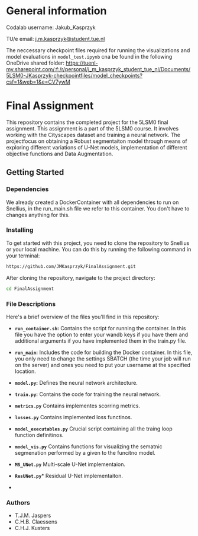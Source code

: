 # General information
Codalab username: Jakub_Kasprzyk

TU/e email: j.m.kasprzyk@student.tue.nl

The neccessary checkpoint files required for running the visualizations and model evaluations in `model_test.ipynb` cna be found in the following OneDrive shared folder: https://tuenl-my.sharepoint.com/:f:/r/personal/j_m_kasprzyk_student_tue_nl/Documents/5LSM0-JKasprzyk-checkpointfiles/model_checkpoints?csf=1&web=1&e=CV7ywM


# Final Assignment

This repository contains the completed project for the 5LSM0 final assignment.
This assignment is a part of the 5LSM0 course. It involves working with the Cityscapes dataset and training a neural network. The projectfocus on obtaining a Robust segmentaiton model through means of exploring different variations of U-Net models, implementation of different objective functions and Data Augmentation.

## Getting Started

### Dependencies

We already created a DockerContainer with all dependencies to run on Snellius, in the run_main.sh file we refer to this container. You don't have to changes anything for this.

### Installing

To get started with this project, you need to clone the repository to Snellius or your local machine. You can do this by running the following command in your terminal:

```bash
https://github.com/JMKasprzyk/FinalAssignment.git
```

After cloning the repository, navigate to the project directory:

```bash
cd FinalAssignment
```

### File Descriptions

Here's a brief overview of the files you'll find in this repository:

- **`run_container.sh`:** Contains the script for running the container. In this file you have the option to enter your wandb keys if you have them and additional arguments if you have implemented them in the train.py file.

  
- **`run_main`:** Includes the code for building the Docker container. In this file, you only need to change the settings SBATCH (the time your job will run on the server) and ones you need to put your username at the specified location.
  

- **`model.py`:** Defines the neural network architecture.

  
- **`train.py`:** Contains the code for training the neural network.

- **`metrics.py`** Contains implementes scorring metrics.

- **`losses.py`** Contains implemented loss functinos.

- **`model_executables.py`** Crucial script containing all the traing loop function definitinos.

- **`model_vis.py`** Contains functions for visualizing the sematnic segmenation performed by a given to the funcitno model.

- **`MS_UNet.py`** Multi-scale U-Net implementaion.

- **`ResUNet.py`*** Residual U-Net implementaiton.

- 

### Authors

- T.J.M. Jaspers
- C.H.B. Claessens
- C.H.J. Kusters
